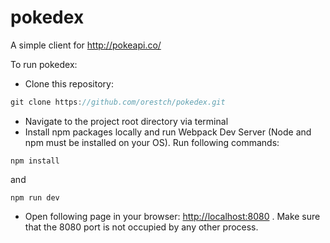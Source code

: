 # pokedex
A simple client for http://pokeapi.co/

To run pokedex:
 * Clone this repository:
```javascript
git clone https://github.com/orestch/pokedex.git
```
 * Navigate to the project root directory via terminal 
 * Install npm packages locally and run Webpack Dev Server (Node and npm must be installed on your OS). Run following commands:
 ```
npm install
```
and

 ```
npm run dev
```
 * Open following page in your browser: [http://localhost:8080](http://localhost:8080) . Make sure that the 8080 port is not occupied by any other process.
